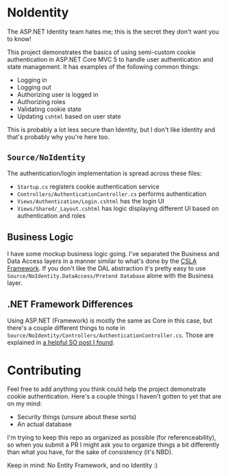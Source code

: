 # NoIdentity

The ASP.NET Identity team hates me; this is the secret they don't want you to know!

This project demonstrates the basics of using semi-custom cookie authentication in ASP.NET Core MVC 5 to handle user authentication and state management. It has examples of the following common things:

* Logging in
* Logging out
* Authorizing user is logged in
* Authorizing roles
* Validating cookie state
* Updating `cshtml` based on user state

This is probably a lot less secure than Identity, but I don't like Identity and that's probably why you're here too.

## `Source/NoIdentity`

The authentication/login implementation is spread across these files:

* `Startup.cs` registers cookie authentication service
* `Controllers/AuthenticationController.cs` performs authentication
* `Views/Authentication/Login.cshtml` has the login UI
* `Views/Shared/_Layout.cshtml` has logic displaying different UI based on authentication and roles

## Business Logic

I have some mockup business logic going. I've separated the Business and Data Access layers in a manner similar to what's done by the [CSLA Framework](https://github.com/MarimerLLC/csla). If you don't like the DAL abstraction it's pretty easy to use `Source/NoIdentity.DataAccess/Pretend Database` alone with the Business layer.

## .NET Framework Differences

Using ASP.NET (Framework) is mostly the same as Core in this case, but there's a couple different things to note in `Source/NoIdentity/Controllers/AuthenticationController.cs`. Those are explained in [a helpful SO post I found](https://stackoverflow.com/questions/31511386/owin-cookie-authentication-without-asp-net-identity).

# Contributing

Feel free to add anything you think could help the project demonstrate cookie authentication. Here's a couple things I haven't gotten to yet that are on my mind:

* Security things (unsure about these sorts)
* An actual database

I'm trying to keep this repo as organized as possible (for referenceability), so when you submit a PR I might ask you to organize things a bit differently than what you have, for the sake of consistency (it's NBD).

Keep in mind: No Entity Framework, and no Identity :)
